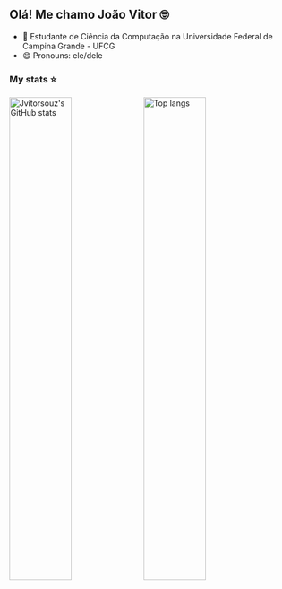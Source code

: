 ## Olá! Me chamo João Vitor 🤓

- 🔭 Estudante de Ciência da Computação na Universidade Federal de Campina Grande - UFCG
- 😄 Pronouns: ele/dele

### My stats ⭐
<div>
  <img alt="Jvitorsouz's GitHub stats" align="left" width="47%" src="https://github-readme-stats.vercel.app/api?username=Jvitorsouz&show_icons=true&theme=tokyonight"/>
  <img alt="Top langs" align="left" width="47%" src="https://github-readme-stats.vercel.app/api/top-langs/?username=Jvitorsouz&layout=compact&&langs_count=8&theme=tokyonight"/>  
</div>



<!--
**Jvitorsouz/Jvitorsouz** is a ✨ _special_ ✨ repository because its `README.md` (this file) appears on your GitHub profile.

Here are some ideas to get you started:

- 🔭 I’m currently working on ...
- 🌱 I’m currently learning ...
- 👯 I’m looking to collaborate on ...
- 🤔 I’m looking for help with ...
- 💬 Ask me about ...
- 📫 How to reach me: ...
- 😄 Pronouns: ...
- ⚡ Fun fact: ...
-->

